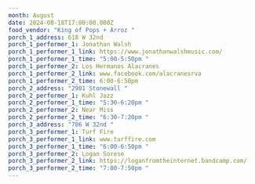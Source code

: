 ```yaml
---
month: August
date: 2024-08-18T17:00:00.000Z
food_vendor: "King of Pops + Arroz "
porch_1_address: 618 W 32nd
porch_1_performer_1: Jonathan Walsh
porch_1_performer_1_link: https://www.jonathanwalshmusic.com/
porch_1_performer_1_time: "5:00-5:50pm "
porch_1_performer_2: Los Hermanos Alacranes
porch_1_performer_2_link: www.facebook.com/alacranesrva
porch_1_performer_2_time: 6:00-6:50pm
porch_2_address: "2901 Stonewall "
porch_2_performer_1: Kuhl Jazz
porch_2_performer_1_time: "5:30-6:20pm "
porch_2_performer_2: Near Miss
porch_2_performer_2_time: "6:30-7:20pm "
porch_3_address: "706 W 32nd "
porch_3_performer_1: Turf Fire
porch_3_performer_1_link: www.turffire.com
porch_3_performer_1_time: "6:00-6:50pm "
porch_3_performer_2: Logan Sorese
porch_3_performer_2_link: https://loganfromtheinternet.bandcamp.com/
porch_3_performer_2_time: "7:00-7:50pm "
---
```

<!-- 
Use the info above to add information generate the Calendar page of the website.
- month: the Tiny Porch month to generate (controls the tab display)
- image: be sure to upload your image, and add the filename here (extension (eg: .png, .jpg) is required)
- image-alt: an "alt" tag for the image. Accessibility text for screen readers or text to display if the image fails to load.
- the date of the event. This should always be unique.
 -->
